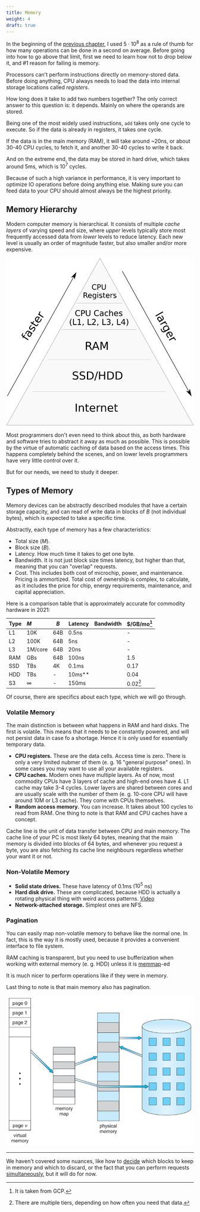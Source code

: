 ```yaml
---
title: Memory
weight: 4
draft: true
---
```


In the beginning of the [previous chapter](../analyzing-performance), I used $5 \cdot 10^8$ as a rule of thumb for how many operations can be done in a second on average. Before going into how to go above that limit, first we need to learn how not to drop below it, and #1 reason for failing is memory.

Processors can't perform instructions directly on memory-stored data. Before doing anything, CPU always needs to load the data into internal storage locations called *registers*.

How long does it take to add two numbers together? The only correct answer to this question is: it depends. Mainly on where the operands are stored.

Being one of the most widely used instructions, `add` takes only one cycle to execute. So if the data is already in registers, it takes one cycle.

If the data is in the main memory (RAM), it will take around ~20ns, or about 30-40 CPU cycles, to fetch it, and another 30-40 cycles to write it back.

And on the extreme end, the data may be stored in hard drive, which takes around 5ms, which is $10^7$ cycles.

Because of such a high variance in performance, it is very important to optimize IO operations before doing anything else. Making sure you can feed data to your CPU should almost always be the highest priority.

## Memory Hierarchy

Modern computer memory is hierarchical. It consists of multiple *cache layers* of varying speed and size, where *upper* levels typically store most frequently accessed data from *lower* levels to reduce latency. Each new level is usually an order of magnitude faster, but also smaller and/or more expensive.

![](img/hierarchy.png)

Most programmers don't even need to think about this, as both hardware and software tries to abstract it away as much as possible. This is possible by the virtue of automatic caching of data based on the access times. This happens completely behind the scenes, and on lower levels programmers have very little control over it.

But for our needs, we need to study it deeper.

## Types of Memory

Memory devices can be abstractly described modules that have a certain storage capacity, and can read of write data in blocks of $B$ (not individual bytes), which is expected to take a specific time.

Abstractly, each type of memory has a few characteristics:
- Total size ($M$).
- Block size ($B$). 
- Latency. How much time it takes to get one byte.
- Bandwidth. It is not just block size times latency, but higher than that, meaning that you can "overlap" requests.
- Cost. This includes both cost of microchip, power, and maintenance. Pricing is ammortized. Total cost of ownership is complex, to calculate, as it includes the price for chip, energy requirements, maintenance, and capital appreciation.

Here is a comparison table that is approximately accurate for commodity hardware in 2021:

| Type | $M$      | $B$ | Latency | Bandwidth | $/GB/mo[^pricing] |
|:---- |:-------- | --- | ------- | --------- |:-------- |
| L1   | 10K      | 64B | 0.5ns   |           | -        |
| L2   | 100K     | 64B | 5ns     |           | -        |
| L3   | 1M/core  | 64B | 20ns    |           | -        |
| RAM  | GBs      | 64B | 100ns   |           | 1.5      |
| SSD  | TBs      | 4K  | 0.1ms   |           | 0.17     |
| HDD  | TBs      | -   | 10ms**  |           | 0.04     |
| S3   | $\infty$ | -   | 150ms   |           | 0.02[^S3]  |

Of course, there are specifics about each type, which we will go through.

[^S3]: There are multiple tiers, depending on how often you need that data.
[^pricing]: It is taken from GCP.

### Volatile Memory

The main distinction is between what happens in RAM and hard disks. The first is volatile. This means that it needs to be constantly powered, and will not persist data in case fo a shortage. Hence it is only used for essentially temporary data.

- **CPU registers.** These are the data cells. Access time is zero. There is only a very limited nubmer of them (e. g. 16 "general purpose" ones). In some cases you may want to use all your available registers.
- **CPU caches.** Modern ones have multiple layers. As of now, most commodity CPUs have 3 layers of cache and high-end ones have 4. L1 cache may take 3-4 cycles. Lower layers are shared between cores and are usually scale with the number of them (e. g. 10-core CPU will have around 10M or L3 cache). They come with CPUs themselves.
- **Random access memory.** You can increase. It takes about 100 cycles to read from RAM. One thing to note is that RAM and CPU caches have a concept.

Cache line is the unit of data transfer between CPU and main memory. The cache line of your PC is most likely 64 bytes, meaning that the main memory is divided into blocks of 64 bytes, and whenever you request a byte, you are also fetching its cache line neighbours regardless whether your want it or not.

### Non-Volatile Memory

- **Solid state drives.** These have latency of 0.1ms ($10^5$ ns)
- **Hard disk drive.** These are complicated, because HDD is actually a rotating physical thing with weird access patterns. [Video](https://www.youtube.com/watch?v=3owqvmMf6No&feature=emb_title)
- **Network-attached storage.** Simplest ones are NFS.

### Pagination

You can easily map non-volatile memory to behave like the normal one. In fact, this is the way it is mostly used, because it provides a convenient interface to file system.

RAM caching is transparent, but you need to use bufferization when working with external memory (e. g. HDD) unless it is [memmap](https://en.wikipedia.org/wiki/Mmap)-ed

It is much nicer to perform operations like if they were in memory.

Last thing to note is that main memory also has pagination.

![From John Bell\'s OS course at University of Illinois](img/virtual-memory.jpg)

---

We haven't covered some nuances, like how to [decide](eviction-policies) which blocks to keep in memory and which to discard, or the fact that you can perform requests [simultaneously](bandwidth-latency), but it will do for now.

